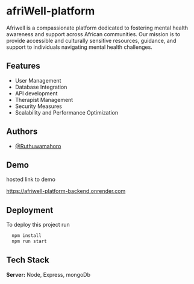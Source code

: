 
# afriWell-platform

Afriwell is a compassionate platform dedicated to fostering mental health awareness and support across African communities. Our mission is to provide accessible and culturally sensitive resources, guidance, and support to individuals navigating mental health challenges.




## Features

- User Management
- Database Integration
- API development
- Therapist Management
- Security Measures
- Scalability and Performance Optimization



## Authors

- [@Ruthuwamahoro](https://github.com/Ruthuwamahoro?tab=repositories)


## Demo

hosted link to demo

https://afriwell-platform-backend.onrender.com





## Deployment

To deploy this project run

```bash
  npm install
  npm run start
```


## Tech Stack

**Server:** Node, Express, mongoDb



